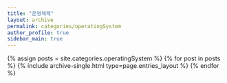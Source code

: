 ```yaml
---
title: "운영체제"
layout: archive
permalink: categories/operatingSystem
author_profile: true
sidebar_main: true
---
```




{% assign posts = site.categories.operatingSystem %}
{% for post in posts %} {% include archive-single.html type=page.entries_layout %} {% endfor %}

